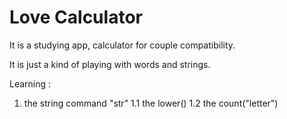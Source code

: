 # Love Calculator 

It is a studying app, calculator for couple compatibility.

It is just a kind of playing with words and strings.

Learning :

1. the string command "str" 
1.1 the lower() 
1.2 the count("letter")
